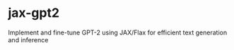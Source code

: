 # jax-gpt2
Implement and fine-tune GPT-2 using JAX/Flax for efficient text generation and inference

